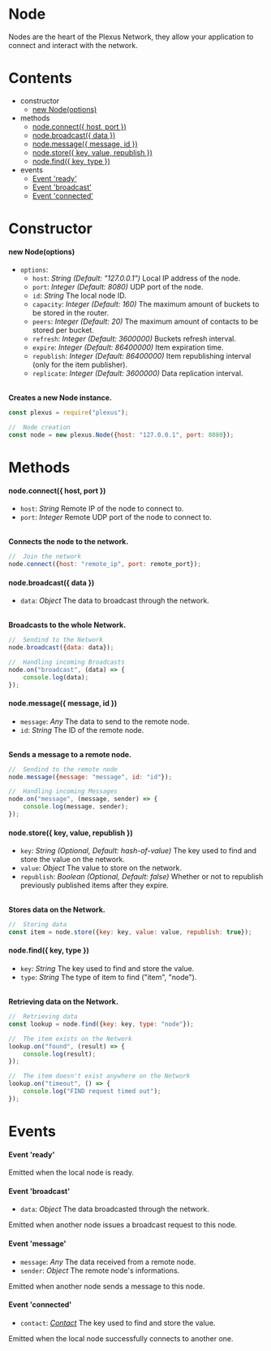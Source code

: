 # **Node**

Nodes are the heart of the Plexus Network, they allow your application to connect and interact with the network.

# **Contents**

* constructor
    * [new Node(options)](#new-nodeoptions)
* methods
    * [node.connect({ host, port })](#nodeconnect-host-port-)
    * [node.broadcast({ data })](#nodebroadcast-data-)
    * [node.message({ message, id })](#nodemessage-message-id-)
    * [node.store({ key, value, republish })](#nodestore-key-value-republish-)
    * [node.find({ key, type })](#nodefind-key-type-)
* events
    * [Event 'ready'](#event-ready)
    * [Event 'broadcast'](#event-broadcast)
    * [Event 'connected'](#event-connected)

# **Constructor**

#### new Node(options)

* `options`:
    * `host`: _String_ _(Default: "127.0.0.1")_ Local IP address of the node.
    * `port`: _Integer_ _(Default: 8080)_ UDP port of the node.
    * `id`: _String_ The local node ID.
    * `capacity`: _Integer_ _(Default: 160)_ The maximum amount of buckets to be stored in the router.
    * `peers`: _Integer_ _(Default: 20)_ The maximum amount of contacts to be stored per bucket.
    * `refresh`: _Integer_ _(Default: 3600000)_ Buckets refresh interval.
    * `expire`: _Integer_ _(Default: 86400000)_ Item expiration time.
    * `republish`: _Integer_ _(Default: 86400000)_ Item republishing interval (only for the item publisher).
    * `replicate`: _Integer_ _(Default: 3600000)_ Data replication interval.

\
**Creates a new Node instance.**
```js
const plexus = require("plexus");

//  Node creation
const node = new plexus.Node({host: "127.0.0.1", port: 8080});
```

# **Methods**

#### node.connect({ host, port })
* `host`: _String_ Remote IP of the node to connect to.
* `port`: _Integer_ Remote UDP port of the node to connect to.

\
**Connects the node to the network.**
```js
//  Join the network
node.connect({host: "remote_ip", port: remote_port});
```

#### node.broadcast({ data })
* `data`: _Object_ The data to broadcast through the network.

\
**Broadcasts to the whole Network.**
```js
//  Sendind to the Network
node.broadcast({data: data});

//  Handling incoming Broadcasts
node.on("broadcast", (data) => {
    console.log(data);
});
```

#### node.message({ message, id })
* `message`: _Any_ The data to send to the remote node.
* `id`: _String_ The ID of the remote node.

\
**Sends a message to a remote node.**
```js
//  Sendind to the remote node
node.message({message: "message", id: "id"});

//  Handling incoming Messages
node.on("message", (message, sender) => {
    console.log(message, sender);
});
```

#### node.store({ key, value, republish })
* `key`: _String_ _(Optional, Default: hash-of-value)_ The key used to find and store the value on the network.
* `value`: _Object_ The value to store on the network.
* `republish`: _Boolean_ _(Optional, Default: false)_ Whether or not to republish previously published items after they expire.

\
**Stores data on the Network.**
```js
//  Storing data
const item = node.store({key: key, value: value, republish: true});
```

#### node.find({ key, type })
* `key`: _String_ The key used to find and store the value.
* `type`: _String_ The type of item to find ("item", "node").

\
**Retrieving data on the Network.**
```js
//  Retrieving data
const lookup = node.find({key: key, type: "node"});

//  The item exists on the Network
lookup.on("found", (result) => {
    console.log(result);
});

//  The item doesn't exist anywhere on the Network
lookup.on("timeout", () => {
    console.log("FIND request timed out");
});
```

# **Events**

#### Event 'ready'
Emitted when the local node is ready.

#### Event 'broadcast'
* `data`: _Object_ The data broadcasted through the network.

Emitted when another node issues a broadcast request to this node.

#### Event 'message'
* `message`: _Any_ The data received from a remote node.
* `sender`: _Object_ The remote node's informations.

Emitted when another node sends a message to this node.

#### Event 'connected'
* `contact`: [_Contact_](contact.md) The key used to find and store the value.

Emitted when the local node successfully connects to another one.